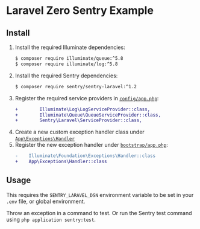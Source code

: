 # Laravel Zero Sentry Example

## Install

1. Install the required Illuminate dependencies:
   ```bash
   $ composer require illuminate/queue:^5.8
   $ composer require illuminate/log:^5.8
   ```
1. Install the required Sentry dependencies:
   ```bash
   $ composer require sentry/sentry-laravel:^1.2
   ```
1. Register the required service providers in [`config/app.php`](config/app.php):
   ```diff
   +        Illuminate\Log\LogServiceProvider::class,
   +        Illuminate\Queue\QueueServiceProvider::class,
   +        Sentry\Laravel\ServiceProvider::class,
   ```
1. Create a new custom exception handler class under [`App\Exceptions\Handler`](app/Exceptions/Handler.php)
1. Register the new exception handler under [`bootstrap/app.php`](bootstrap/app.php):
   ```diff
   -    Illuminate\Foundation\Exceptions\Handler::class
   +    App\Exceptions\Handler::class
   ```

## Usage

This requires the `SENTRY_LARAVEL_DSN` environment variable to be set in your `.env` file, or global environment.

Throw an exception in a command to test. Or run the Sentry test command using `php application sentry:test`.
